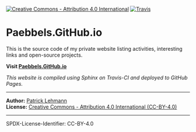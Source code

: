 [![Creative Commons - Attribution 4.0 International](https://img.shields.io/badge/Attribution--4.0-66b0d3.svg?longCache=true&label=Creative%20Commons&logo=creative%20commons)](https://github.com/Paebbels/Paebbels.GitHub.io/blob/master/LICENSE.md)
[![Travis](https://img.shields.io/travis/com/Paebbels/Paebbels.GitHub.io?logo=Travis)](https://travis-ci.com/Paebbels/Paebbels.GitHub.io)

# Paebbels.GitHub.io

This is the source code of my private website listing activities, interesting
links and open-source projects.

**Visit [Paebbels.GitHub.io](https://Paebbels.GitHub.io/)**

*This website is compiled using Sphinx on Travis-CI and deployed to GitHub Pages.*

-------------------------

**Author:** [Patrick Lehmann](mailto://Paebbels%20[at]%20gmail%20[dot]%20com)  
**License:** [Creative Commons - Attribution 4.0 International (CC-BY-4.0)](LICENSE.md)

-------------------------

SPDX-License-Identifier: CC-BY-4.0
